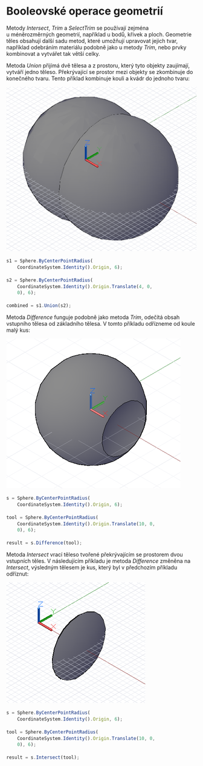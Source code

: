 # Booleovské operace geometrií

Metody *Intersect*, *Trim* a *SelectTrim* se používají zejména u méněrozměrných geometrií, například u bodů, křivek a ploch. Geometrie těles obsahují další sadu metod, které umožňují upravovat jejich tvar, například odebráním materiálu podobně jako u metody *Trim*, nebo prvky kombinovat a vytvářet tak větší celky.

Metoda *Union* přijímá dvě tělesa a z prostoru, který tyto objekty zaujímají, vytváří jedno těleso. Překrývající se prostor mezi objekty se zkombinuje do konečného tvaru. Tento příklad kombinuje kouli a kvádr do jednoho tvaru:

![](images/12-9/GeometricBooleans_01.png)

```js
s1 = Sphere.ByCenterPointRadius(
    CoordinateSystem.Identity().Origin, 6);

s2 = Sphere.ByCenterPointRadius(
    CoordinateSystem.Identity().Origin.Translate(4, 0,
    0), 6);

combined = s1.Union(s2);
```

Metoda *Difference* funguje podobně jako metoda *Trim*, odečítá obsah vstupního tělesa od základního tělesa. V tomto příkladu odřízneme od koule malý kus:

![](images/12-9/GeometricBooleans_02.png)

```js
s = Sphere.ByCenterPointRadius(
    CoordinateSystem.Identity().Origin, 6);

tool = Sphere.ByCenterPointRadius(
    CoordinateSystem.Identity().Origin.Translate(10, 0,
    0), 6);

result = s.Difference(tool);
```

Metoda *Intersect* vrací těleso tvořené překrývajícím se prostorem dvou vstupních těles. V následujícím příkladu je metoda *Difference* změněna na *Intersect*, výsledným tělesem je kus, který byl v předchozím příkladu odříznut:

![](images/12-9/GeometricBooleans_03.png)

```js
s = Sphere.ByCenterPointRadius(
    CoordinateSystem.Identity().Origin, 6);

tool = Sphere.ByCenterPointRadius(
    CoordinateSystem.Identity().Origin.Translate(10, 0,
    0), 6);

result = s.Intersect(tool);
```

